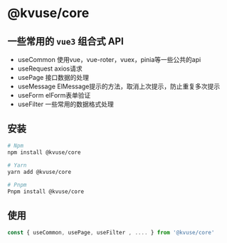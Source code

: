 # @kvuse/core

## 一些常用的 `vue3` 组合式 API

- useCommon 使用vue，vue-roter，vuex，pinia等一些公共的api
- useRequest axios请求
- usePage 接口数据的处理
- useMessage ElMessage提示的方法，取消上次提示，防止重复多次提示
- useForm elForm表单验证
- useFilter 一些常用的数据格式处理

## 安装

```bash
# Npm  
npm install @kvuse/core
 
# Yarn  
yarn add @kvuse/core

# Pnpm  
Pnpm install @kvuse/core

```

## 使用

```js
const { useCommon, usePage, useFilter , .... } from '@kvuse/core'
```
